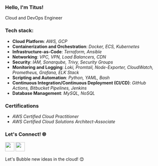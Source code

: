### Hello, I'm Titus!
 Cloud and DevOps Engineer
 
### Tech stack: 
- __Cloud Platform__: _AWS, GCP_
- __Containerization and Orchestration__: _Docker, ECS, Kubernetes_
- __Infrastructure-as-Code__: _Terraform, Ansible_
- __Networking__: _VPC, VPN, Load Balancers, CDN_
- __Security__: _IAM, Sonarqube, Trivy, Security Groups_
- __Monitoring and Logging__: _Loki, Promtail, Node-Exporter, CloudWatch, Prometheus, Grafana, ELK Stack_
- __Scripting and Automation__: _Python, YAML, Bash_
- __Continuous Integration/Continuous Deployment (CI/CD)__: _GitHub Actions, Bitbucket Pipelines, Jenkins_
- __Database Management__: _MySQL, NoSQL_

### Certifications
- _AWS Certified Cloud Practitioner_
- _AWS Certified Cloud Solutions Architect-Associate_
  
### Let's Connect! 🌐
[<img src="https://img.icons8.com/color/48/000000/twitter--v1.png" height="30" width="30">](https://twitter.com/_lesinko)
[<img src="https://img.icons8.com/color/48/000000/linkedin.png" height="30" width="30">](https://www.linkedin.com/in/titus-lesinko/)

Let's Bubble new ideas in the cloud! 😊

